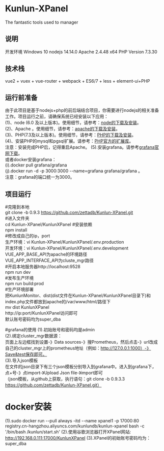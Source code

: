 # Kunlun-XPanel
The fantastic tools used to manager  
## 说明
开发环境 Windows 10 nodejs 14.14.0 Apache 2.4.48 x64 PHP Version 7.3.30

## 技术栈
vue2 + vuex + vue-router + webpack + ES6/7 + less + element-ui+PHP

## 运行前准备
由于此项目是基于nodejs+php的前后端结合项目，你需要进行nodejs的相关准备工作。项目运行之前，请确保系统已经安装以下应用：  
(1)、node (6.0 及以上版本)。使用细节，请参考：[node的下载及安装](https://nodejs.org/en/download/)。  
(2)、Apache 。使用细节，请参考：[apache的下载及安装](https://httpd.apache.org/download)。  
(3)、PHP(7.3及以上版本)。使用细节，请参考：[PHP的下载及安装](https://www.php.net/downloads.php)。  
(4)、安装PHP的mysql和pgsql扩展。请参考：[PHP官方的扩展库](http://pecl.php.net/)。  
注意：安装完成PHP后，记得重启Apache。
(5).安装grafana。请参考[grafana官网下载](https://grafana.com/grafana/download)。  
    或者docker安装grafana：     
    (i).docker pull grafana/grafana    
    (j).docker run -d -p 3000:3000 --name=grafana  grafana/grafana 。  
    注意：grafana的端口统一为3000。     

## 项目运行
#克隆到本地   
git clone -b 0.9.3 https://github.com/zettadb/Kunlun-XPanel.git  
#进入文件夹  
cd Kunlun-XPanel/KunlunXPanel
#安装依赖  
npm install  
#修改成自己的ip，port  
生产环境：vi Kunlun-XPanel/KunlunXPanel/.env.production  
开发环境：vi Kunlun-XPanel/KunlunXPanel/.env.development  
VUE_APP_BASE_API为apache的环境路径  
VUE_APP_INTERFACE_API为cluste_mgr路径  
#开启本地服务器http://localhost:9528  
npm run dev   
#发布生产环境  
npm run build:prod  
#生产环境部署  
把KunlunMonitor、dist(dist文件在Kunlun-XPanel/KunlunXPanel目录下)和index.php文件都放到apache的/var/www/html/路径下  
mv dist KunlunXPanel  
http://ip:port/KunlunXPanel访问即可  
默认账号密码均为super_dba 

#grafana的使用
(1).初始账号和密码均是admin    
(2).绑定cluster_mgr数据源：  
页面上左边框找到设置-》Data sources-》搜Prometheus，然后点击-》url改成自己的cluster_mgr上的prometheus地址（例如：http://127.0.0.1:1000）-》Save&test保存即可。     
(3).导入json模板  
在文件的json目录下有三个json模板分别导入到grafana中。进入到grafana下，点+号-》点import-》Upload Json file-》import即可   
（json模板，从github上获取，执行语句：git clone -b 0.9.3.3 https://github.com/zettadb/Kunlun-XPanel.git）


# docker安装  
(1).sudo docker run --pull always -itd --name xpanel1 -p 17000:80 \
registry.cn-hangzhou.aliyuncs.com/kunlundb/kunlun-xpanel bash -c '/bin/bash /kunlun/start.sh'
(2).使用谷歌浏览器打开XPanel网站: http://192.168.0.111:17000/KunlunXPanel
(3).XPanel的初始账号密码均为：super_dba

 


